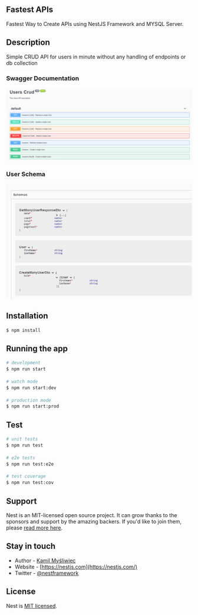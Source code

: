 ## Fastest APIs 
Fastest Way to Create APIs using NestJS Framework and MYSQL Server.

 ## Description
Simple CRUD API for users in minute without any handling of endpoints or db collection 

### Swagger Documentation
<img src="https://github.com/mohamedlotfe/NestJs-APIs/blob/main/Capture1.PNG">

### User Schema
<img src="https://github.com/mohamedlotfe/NestJs-APIs/blob/main/Capture2.PNG">

## Installation

```bash
$ npm install
```

## Running the app

```bash
# development
$ npm run start

# watch mode
$ npm run start:dev

# production mode
$ npm run start:prod
```

## Test

```bash
# unit tests
$ npm run test

# e2e tests
$ npm run test:e2e

# test coverage
$ npm run test:cov
```

## Support

Nest is an MIT-licensed open source project. It can grow thanks to the sponsors and support by the amazing backers. If you'd like to join them, please [read more here](https://docs.nestjs.com/support).

## Stay in touch

- Author - [Kamil Myśliwiec](https://kamilmysliwiec.com)
- Website - [https://nestjs.com](https://nestjs.com/)
- Twitter - [@nestframework](https://twitter.com/nestframework)

## License

Nest is [MIT licensed](LICENSE).
